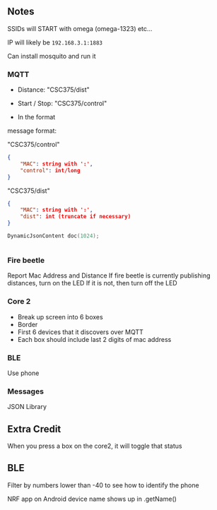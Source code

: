 ## Notes

SSIDs will START with omega (omega-1323) etc...

IP will likely be `192.168.3.1:1883`

Can install mosquito and run it

### MQTT

- Distance: "CSC375/dist"
- Start / Stop: "CSC375/control"

- In the format <MAC><value>

message format:

"CSC375/control"

```json
{
    "MAC": string with ':',
    "control": int/long
}
```

"CSC375/dist"

```json
{
    "MAC": string with ':',
    "dist": int (truncate if necessary) 
}
```

```cpp
DynamicJsonContent doc(1024);



```

### Fire beetle

Report Mac Address and Distance If fire beetle is currently publishing distances, turn on the LED
If it is not, then turn off the LED

### Core 2

- Break up screen into 6 boxes
- Border
- First 6 devices that it discovers over MQTT
- Each box should include last 2 digits of mac address

### BLE

Use phone

### Messages

JSON Library


## Extra Credit

When you press a box on the core2, it will toggle that status


## BLE

Filter by numbers lower than -40 to see how to identify the phone

NRF app on Android
device name shows up in .getName()
